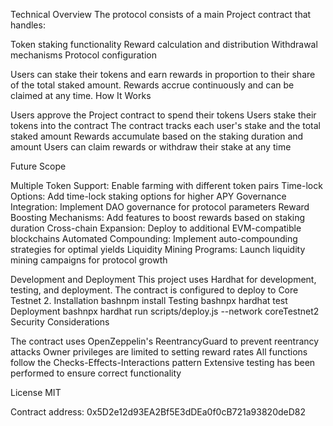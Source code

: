 Technical Overview
The protocol consists of a main Project contract that handles:

Token staking functionality
Reward calculation and distribution
Withdrawal mechanisms
Protocol configuration

Users can stake their tokens and earn rewards in proportion to their share of the total staked amount. Rewards accrue continuously and can be claimed at any time.
How It Works

Users approve the Project contract to spend their tokens
Users stake their tokens into the contract
The contract tracks each user's stake and the total staked amount
Rewards accumulate based on the staking duration and amount
Users can claim rewards or withdraw their stake at any time

Future Scope

Multiple Token Support: Enable farming with different token pairs
Time-lock Options: Add time-lock staking options for higher APY
Governance Integration: Implement DAO governance for protocol parameters
Reward Boosting Mechanisms: Add features to boost rewards based on staking duration
Cross-chain Expansion: Deploy to additional EVM-compatible blockchains
Automated Compounding: Implement auto-compounding strategies for optimal yields
Liquidity Mining Programs: Launch liquidity mining campaigns for protocol growth

Development and Deployment
This project uses Hardhat for development, testing, and deployment. The contract is configured to deploy to Core Testnet 2.
Installation
bashnpm install
Testing
bashnpx hardhat test
Deployment
bashnpx hardhat run scripts/deploy.js --network coreTestnet2
Security Considerations

The contract uses OpenZeppelin's ReentrancyGuard to prevent reentrancy attacks
Owner privileges are limited to setting reward rates
All functions follow the Checks-Effects-Interactions pattern
Extensive testing has been performed to ensure correct functionality

License
MIT

Contract address: 0x5D2e12d93EA2Bf5E3dDEa0f0cB721a93820deD82
